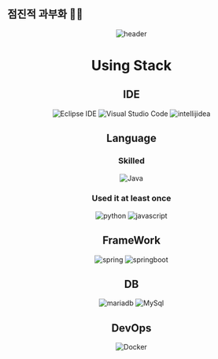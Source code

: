 ## 점진적 과부화 🏋🏻

<!--
**Bryan051/Bryan051** is a ✨ _special_ ✨ repository because its `README.md` (this file) appears on your GitHub profile.

Here are some ideas to get you started:

- 🔭 I’m currently working on ...
- 🌱 I’m currently learning ...
- 👯 I’m looking to collaborate on ...
- 🤔 I’m looking for help with ...
- 💬 Ask me about ...
- 📫 How to reach me: ...
- 😄 Pronouns: ...
- ⚡ Fun fact: ...
-->


<div align="center">

![header](https://capsule-render.vercel.app/api?type=waving&color=random&height=150&section=header&text=Hello,%20World!&fontSize=70)<br>
# Using Stack
## IDE
![Eclipse IDE](https://img.shields.io/badge/Eclipse%20IDE-2C2255.svg?&style=for-the-badge&logo=Eclipse%20IDE&logoColor=white)
![Visual Studio Code](https://img.shields.io/badge/Visual%20Studio%20Code-007ACC.svg?&style=for-the-badge&logo=Visual%20Studio%20Code&logoColor=white)
![intellijidea](https://img.shields.io/badge/intellijidea-000000.svg?&style=for-the-badge&logo=intellijidea&logoColor=white)
## Language
### Skilled
![Java](https://img.shields.io/badge/java-%23ED8B00.svg?style=for-the-badge&logo=openjdk&logoColor=white)
### Used it at least once
![python](https://img.shields.io/badge/python-007396.svg?&style=for-the-badge&logo=python&logoColor=white)
![javascript](https://img.shields.io/badge/javascript-F7DF1E.svg?&style=for-the-badge&logo=javascript&logoColor=white)

## FrameWork
![spring](https://img.shields.io/badge/spring-6DB33F.svg?&style=for-the-badge&logo=spring&logoColor=white)
![springboot](https://img.shields.io/badge/springboot-6DB33F.svg?&style=for-the-badge&logo=springboot&logoColor=white)

## DB
![mariadb](https://img.shields.io/badge/mariadb-003545.svg?&style=for-the-badge&logo=mariadb&logoColor=white)
![MySql](https://img.shields.io/badge/MySql-4479A1.svg?&style=for-the-badge&logo=MySql&logoColor=white)

## DevOps
![Docker](https://img.shields.io/badge/Docker-24962D.svg?&style=for-the-badge&logo=Docker&logoColor=white)


<!--
## Current Interest
#### <a href = "http://aladin.kr/p/cGVOm">Clean Code</a>
#### <a href = "http://aladin.kr/p/OL1D1">Modern Java</a>
<div name="additionalbadge" display="inline">

[![*'s github stats](https://github-readme-stats.vercel.app/api?username=Bryan051)](https://github.com/Bryan051)<br>
[![Top Langs](https://github-readme-stats.vercel.app/api/top-langs/?username=Bryan051)](https://github.com/Bryan051/github-readme-stats)<br>

</div>
-->

</div>
